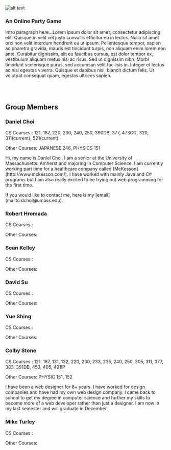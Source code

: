 ![alt text](https://github.com/colbyjstone/UMassFall14/blob/master/326/logo.png "Phrase Cards Logo")

### An Online Party Game
<p>Intro paragraph here...Lorem ipsum dolor sit amet, consectetur adipiscing elit. Quisque in velit vel justo convallis efficitur eu in lectus. Nulla sit amet orci non velit interdum hendrerit eu ut ipsum. Pellentesque tempor, sapien ac pharetra gravida, mauris est tincidunt turpis, non aliquam enim lorem non ante. Curabitur dignissim, elit eu faucibus cursus, est dolor tempor ex, vestibulum aliquam metus nisi ac risus. Sed ut dignissim nibh. Morbi tincidunt scelerisque purus, sed accumsan velit facilisis in. Integer et lectus ac nisi egestas viverra. Quisque et dapibus nisi, blandit dictum felis. Ut volutpat consequat quam, egestas ultrices sapien.</p>

<br /><br />

## Group Members

### Daniel Choi
<p>CS Courses : 121, 187, 220, 230, 240, 250, 390DB, 377, 473CG, 320, 311(current), 521(current)</p>
<p>Other Courses: JAPANESE 246, PHYSICS 151</p>
<p>Hi, my name is Daniel Choi. I am a senior at the University of Massachusetts: Amherst and majoring in Computer Science. I am currently working part time for a healthcare company called [McKesson](http://www.mckesson.com/). I have worked with mainly Java and C# programs but I am also really excited to be trying out web programming for the first time.</p>
<p>If you would like to contact me, here is my [email](mailto:dchoi@umass.edu). </p>

### Robert Hromada
<p>CS Courses : </p>
<p>Other Courses: </p>
<p></p>

### Sean Kelley
<p>CS Courses : </p>
<p>Other Courses: </p>
<p></p>

### David Su
<p>CS Courses : </p>
<p>Other Courses: </p>
<p></p>

### Yue Shing
<p>CS Courses : </p>
<p>Other Courses: </p>
<p></p>

### Colby Stone
<p>CS Courses : 121, 187, 131, 132, 220, 230, 233, 235, 240, 250, 305, 311, 377, 383, 391DB, 453, 405, 491IP</p>
<p>Other Courses: PHYSIC 151, 152</p>
<p>I have been a web designer for 8+ years. I have worked for design companies and have had my own web design company. I came back to school to get my degree in computer science and further my skills to become more of a web developer rather than just a designer. I am now in my last semester and will graduate in December.</p>


### Mike Turley
<p>CS Courses : </p>
<p>Other Courses: </p>
<p></p>
